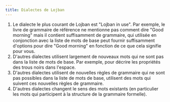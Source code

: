 ```yaml
---
title: Dialectes de Lojban
---
```


1. Le dialecte le plus courant de Lojban est "Lojban in use". Par exemple, le livre de grammaire de référence ne mentionne pas comment dire "Good morning" mais il contient suffisamment de grammaire, qui utilisée en conjonction avec la liste de mots de base peut fournir suffisamment d'options pour dire "Good morning" en fonction de ce que cela signifie pour vous.
2. D'autres dialectes utilisent largement de nouveaux mots qui ne sont pas dans la liste de mots de base. Par exemple, pour décrire les propriétés des trous noirs dans l'espace.
3. D'autres dialectes utilisent de nouvelles règles de grammaire qui ne sont pas possibles dans la liste de mots de base, utilisent des mots qui suivent ces nouvelles règles de grammaire.
4. D'autres dialectes changent le sens des mots existants (en particulier les mots qui participent à la structure de la grammaire formelle).